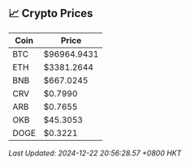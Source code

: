 ## 📈 Crypto Prices

| Coin | Price |
| ---- | ----- |
| BTC | $96964.9431 |
| ETH | $3381.2644 |
| BNB | $667.0245 |
| CRV | $0.7990 |
| ARB | $0.7655 |
| OKB | $45.3053 |
| DOGE | $0.3221 |

_Last Updated: 2024-12-22 20:56:28.57 +0800 HKT_